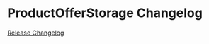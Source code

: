# ProductOfferStorage Changelog

[Release Changelog](https://github.com/spryker/product-offer-storage/releases)
